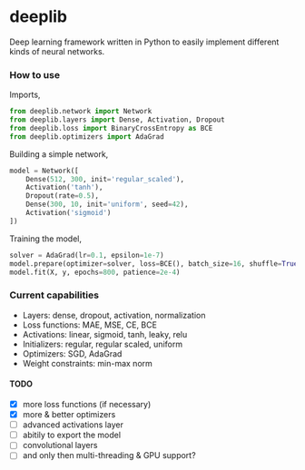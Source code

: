 # deeplib
Deep learning framework written in Python to easily implement different kinds of neural networks.

### How to use
Imports,
```py
from deeplib.network import Network
from deeplib.layers import Dense, Activation, Dropout
from deeplib.loss import BinaryCrossEntropy as BCE
from deeplib.optimizers import AdaGrad
```

Building a simple network,
```py
model = Network([
	Dense(512, 300, init='regular_scaled'),
	Activation('tanh'),
	Dropout(rate=0.5),
	Dense(300, 10, init='uniform', seed=42),
	Activation('sigmoid')
])
```

Training the model,
```py
solver = AdaGrad(lr=0.1, epsilon=1e-7)
model.prepare(optimizer=solver, loss=BCE(), batch_size=16, shuffle=True)
model.fit(X, y, epochs=800, patience=2e-4)
```

### Current capabilities
 - Layers: dense, dropout, activation, normalization
 - Loss functions: MAE, MSE, CE, BCE
 - Activations: linear, sigmoid, tanh, leaky, relu
 - Initializers: regular, regular scaled, uniform
 - Optimizers: SGD, AdaGrad
 - Weight constraints: min-max norm

#### TODO
 - [X] more loss functions (if necessary)
 - [X] more & better optimizers
 - [ ] advanced activations layer
 - [ ] abitily to export the model
 - [ ] convolutional layers
 - [ ] and only then multi-threading & GPU support?
